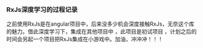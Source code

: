 ### RxJs深度学习的过程记录

之前使用RxJs是在angular项目中，后来没多少机会深度接触RxJs，无奈这个库的魅力。借此深度学习下，集成在其他项目中 ，此项目是初试项目 ，计划之后的时间会另起一个项目把RxJs集成在小游戏中。加油，冲冲冲！！！


